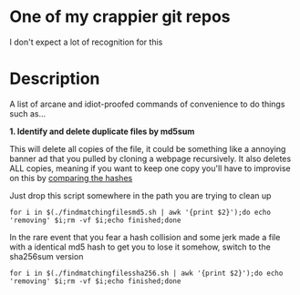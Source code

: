 # One of my crappier git repos

I don't expect a lot of recognition for this

# Description

A list of arcane and idiot-proofed commands of convenience to do things such as...

**1. Identify and delete duplicate files by md5sum**

This will delete all copies of the file, it could be something like a annoying banner ad that you pulled by cloning a webpage recursively. It also deletes ALL copies, meaning if you want to keep one copy you'll have to improvise on this by <a href="https://superuser.com/questions/1363200/remove-duplicate-files-by-comparing-them-with-md5-recursively">comparing the hashes</a>

Just drop this script somewhere in the path you are trying to clean up

```for i in $(./findmatchingfilesmd5.sh | awk '{print $2}');do echo 'removing' $i;rm -vf $i;echo finished;done```

In the rare event that you fear a hash collision and some jerk made a file with a identical md5 hash to get you to lose it somehow, switch to the sha256sum version

```
for i in $(./findmatchingfilessha256.sh | awk '{print $2}');do echo 'removing' $i;rm -vf $i;echo finished;done
```

